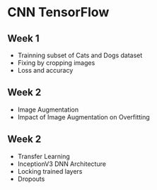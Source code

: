 # CNN TensorFlow

## Week 1

  - Trainning subset of Cats and Dogs dataset
  - Fixing by cropping images
  - Loss and accuracy

## Week 2

  - Image Augmentation
  - Impact of Image Augmentation on Overfitting 

## Week 2

  - Transfer Learning 
  - InceptionV3 DNN Architecture
  - Locking trained layers
  - Dropouts 
